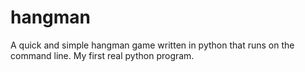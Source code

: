# hangman
A quick and simple hangman game written in python that runs on the command line. My first real python program.
